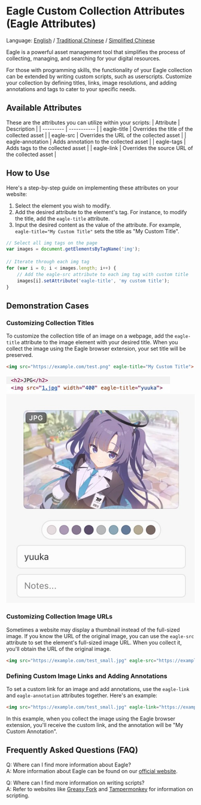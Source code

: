# Eagle Custom Collection Attributes (Eagle Attributes)
Language: [English](README.md) / [Traditional Chinese](README_zh-tw.md) / [Simplified Chinese](README_zh-cn.md)

Eagle is a powerful asset management tool that simplifies the process of collecting, managing, and searching for your digital resources.

For those with programming skills, the functionality of your Eagle collection can be extended by writing custom scripts, such as userscripts. Customize your collection by defining titles, links, image resolutions, and adding annotations and tags to cater to your specific needs.

## Available Attributes
These are the attributes you can utilize within your scripts:
| Attribute | Description |
| --------- | ----------- |
| eagle-title | Overrides the title of the collected asset |
| eagle-src | Overrides the URL of the collected asset |
| eagle-annotation | Adds annotation to the collected asset |
| eagle-tags | Adds tags to the collected asset |
| eagle-link | Overrides the source URL of the collected asset |

## How to Use

Here's a step-by-step guide on implementing these attributes on your website:

1. Select the element you wish to modify.
2. Add the desired attribute to the element's tag. For instance, to modify the title, add the `eagle-title` attribute.
3. Input the desired content as the value of the attribute. For example, `eagle-title="My Custom Title"` sets the title as "My Custom Title".

```javascript
// Select all img tags on the page
var images = document.getElementsByTagName('img');

// Iterate through each img tag
for (var i = 0; i < images.length; i++) {
    // Add the eagle-src attribute to each img tag with custom title
    images[i].setAttribute('eagle-title', 'my custom title');
}
```

## Demonstration Cases

### Customizing Collection Titles

To customize the collection title of an image on a webpage, add the `eagle-title` attribute to the image element with your desired title. When you collect the image using the Eagle browser extension, your set title will be preserved.

```html
<img src="https://example.com/test.png" eagle-title="My Custom Title">
```
![Example Image](.readme/eagle-title-html.jpg "HTML Example")
![Example Image](.readme/eagle-title-collect.jpg "After Collecting in Eagle")

### Customizing Collection Image URLs

Sometimes a website may display a thumbnail instead of the full-sized image. If you know the URL of the original image, you can use the `eagle-src` attribute to set the element's full-sized image URL. When you collect it, you'll obtain the URL of the original image.

```html
<img src="https://example.com/test_small.jpg" eagle-src="https://example.com/test_original.jpg">
```

### Defining Custom Image Links and Adding Annotations

To set a custom link for an image and add annotations, use the `eagle-link` and `eagle-annotation` attributes together. Here's an example:

```html
<img src="https://example.com/test_small.jpg" eagle-link="https://example.com" eagle-annotation="My Custom Annotation">
```

In this example, when you collect the image using the Eagle browser extension, you'll receive the custom link, and the annotation will be "My Custom Annotation".

## Frequently Asked Questions (FAQ)

Q: Where can I find more information about Eagle? \
A: More information about Eagle can be found on our [official website](https://eagle.cool/).

Q: Where can I find more information on writing scripts? \
A: Refer to websites like [Greasy Fork](https://greasyfork.org/en) and [Tampermonkey](https://www.tampermonkey.net/) for information on scripting.